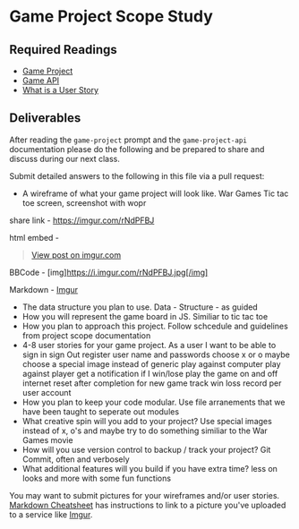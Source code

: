 # Game Project Scope Study

## Required Readings

- [Game Project](https://git.generalassemb.ly/ga-wdi-boston/game-project)
- [Game API](https://git.generalassemb.ly/ga-wdi-boston/game-project-api)
- [What is a User Story](https://www.mountaingoatsoftware.com/agile/user-stories)

## Deliverables

After reading the `game-project` prompt and the `game-project-api` documentation
please do the following and be prepared to share and discuss during our next
class.

Submit detailed answers to the following in this file via a pull request:

- A wireframe of what your game project will look like.
War Games Tic tac toe screen, screenshot with wopr

share link - https://imgur.com/rNdPFBJ

html embed - <blockquote class="imgur-embed-pub" lang="en" data-id="rNdPFBJ"><a href="//imgur.com/rNdPFBJ">View post on imgur.com</a></blockquote><script async src="//s.imgur.com/min/embed.js" charset="utf-8"></script>

BBCode - [img]https://i.imgur.com/rNdPFBJ.jpg[/img]

Markdown - [Imgur](https://i.imgur.com/rNdPFBJ.jpg)

- The data structure you plan to use.
Data - Structure - as guided
- How you will represent the game board in JS.
Similiar to tic tac toe
- How you plan to approach this project.
Follow schcedule and guidelines from project scope documentation
- 4-8 user stories for your game project.
As a user I want to be able to
sign in
sign Out
register user name and passwords
choose x or o
  maybe choose a special image instead of generic
play against computer
play against player
get a notification if I win/lose
play the game on and off internet
reset after completion for new game
track win loss record per user account
- How you plan to keep your code modular.
Use file arranements that we have been taught to seperate out modules
- What creative spin will you add to your project?
Use special images instead of x, o's and maybe try to do something similiar to the War Games movie
- How will you use version control to backup / track your project?
Git Commit, often and verbosely
- What additional features will you build if you have extra time?
less on looks and more with some fun functions

You may want to submit pictures for your wireframes and/or user stories.
[Markdown Cheatsheet](https://github.com/adam-p/markdown-here/wiki/Markdown-Cheatsheet)
has instructions to link to a picture you've uploaded to a service like [Imgur](http://imgur.com/).
